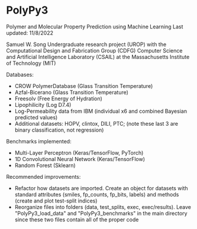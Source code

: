 # PolyPy3
Polymer and Molecular Property Prediction using Machine Learning
Last updated: 11/8/2022

Samuel W. Song
Undergraduate research project (UROP) with the Computational Design and Fabrication Group (CDFG)
Computer Science and Artificial Intelligence Laboratory (CSAIL) at the Massachusetts Institute of Technology (MIT) 

Databases:
- CROW PolymerDatabase (Glass Transition Temperature)
- Azfal-Bicerano (Glass Transition Temperature)
- Freesolv (Free Energy of Hydration)
- Lipophilicity (Log D7.4)
- Log-Permeability data from IBM (individual x6 and combined Bayesian predicted values)
- Additional datasets: HOPV, clintox, DILI, PTC; (note these last 3 are binary classification, not regression) 

Benchmarks implemented:
- Multi-Layer Perceptron (Keras/TensorFlow, PyTorch)
- 1D Convolutional Neural Network (Keras/TensorFlow)
- Random Forest (Sklearn)

Recommended improvements:
- Refactor how datasets are imported. Create an object for datasets with standard attributes (smiles, fp_counts, fp_bits, labels) and methods (create and plot test-split indices)
- Reorganize files into folders (data, test_splits, exec, exec/results). Leave "PolyPy3_load_data" and "PolyPy3_benchmarks" in the main directory since these two files contain all of the proper code
